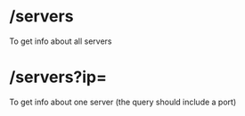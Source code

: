 # /servers
To get info about all servers
# /servers?ip=
To get info about one server (the query should include a port)

